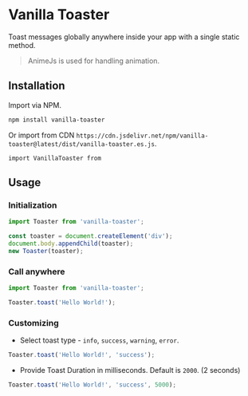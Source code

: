 # Vanilla Toaster

Toast messages globally anywhere inside your app with a single static method.

> AnimeJs is used for handling animation.

## Installation

Import via NPM.

```bash
npm install vanilla-toaster
```

Or import from CDN `https://cdn.jsdelivr.net/npm/vanilla-toaster@latest/dist/vanilla-toaster.es.js`.
```
import VanillaToaster from 
```

## Usage 

### Initialization

```js
import Toaster from 'vanilla-toaster';

const toaster = document.createElement('div');
document.body.appendChild(toaster);
new Toaster(toaster);
```

### Call anywhere

```js
import Toaster from 'vanilla-toaster';

Toaster.toast('Hello World!');
```

### Customizing

- Select toast type - `info`, `success`, `warning`, `error`.

```js
Toaster.toast('Hello World!', 'success');
```

- Provide Toast Duration in milliseconds. Default is `2000`. (2 seconds)

```js
Toaster.toast('Hello World!', 'success', 5000);
```